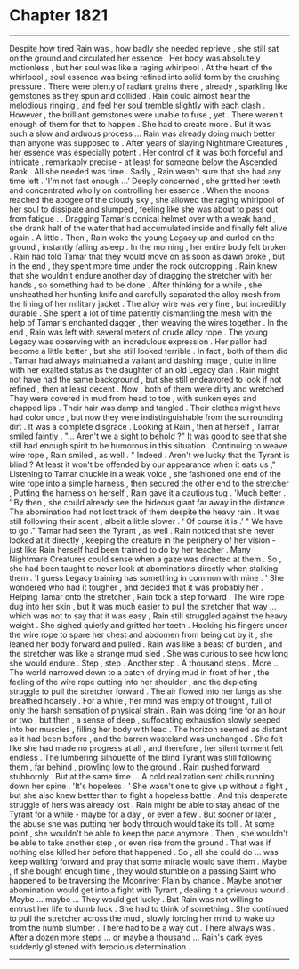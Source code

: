 
# Chapter 1821


---

Despite how tired Rain was , how badly she needed reprieve , she still sat on the ground and circulated her essence . Her body was absolutely motionless , but her soul was like a raging whirlpool .
At the heart of the whirlpool , soul essence was being refined into solid form by the crushing pressure . There were plenty of radiant grains there , already , sparkling like gemstones as they spun and collided . Rain could almost hear the melodious ringing , and feel her soul tremble slightly with each clash .
However , the brilliant gemstones were unable to fuse , yet . There weren't enough of them for that to happen .
She had to create more .
But it was such a slow and arduous process ...
Rain was already doing much better than anyone was supposed to . After years of slaying Nightmare Creatures , her essence was especially potent . Her control of it was both forceful and intricate , remarkably precise - at least for someone below the Ascended Rank .
All she needed was time .
Sadly , Rain wasn't sure that she had any time left .
'I'm not fast enough …’
Deeply concerned , she gritted her teeth and concentrated wholly on controlling her essence .
When the moons reached the apogee of the cloudy sky , she allowed the raging whirlpool of her soul to dissipate and slumped , feeling like she was about to pass out from fatigue . . Dragging Tamar's conical helmet over with a weak hand , she drank half of the water that had accumulated inside and finally felt alive again .
A little .
Then , Rain woke the young Legacy up and curled on the ground , instantly falling asleep .
In the morning , her entire body felt broken . Rain had told Tamar that they would move on as soon as dawn broke , but in the end , they spent more time under the rock outcropping .
Rain knew that she wouldn't endure another day of dragging the stretcher with her hands , so something had to be done . After thinking for a while , she unsheathed her hunting knife and carefully separated the alloy mesh from the lining of her military jacket .
The alloy wire was very fine , but incredibly durable . She spent a lot of time patiently dismantling the mesh with the help of Tamar's enchanted dagger , then weaving the wires together . In the end , Rain was left with several meters of crude alloy rope .
The young Legacy was observing with an incredulous expression . Her pallor had become a little better , but she still looked terrible .
In fact , both of them did .
Tamar had always maintained a valiant and dashing image , quite in line with her exalted status as the daughter of an old Legacy clan . Rain might not have had the same background , but she still endeavored to look if not refined , then at least decent .
Now , both of them were dirty and wretched .
They were covered in mud from head to toe , with sunken eyes and chapped lips . Their hair was damp and tangled . Their clothes might have had color once , but now they were indistinguishable from the surrounding dirt .
It was a complete disgrace .
Looking at Rain , then at herself , Tamar smiled faintly .
"... Aren't we a sight to behold ?"
It was good to see that she still had enough spirit to be humorous in this situation .
Continuing to weave wire rope , Rain smiled , as well .
" Indeed . Aren't we lucky that the Tyrant is blind ? At least it won't be offended by our appearance when it eats us ,"
Listening to Tamar chuckle in a weak voice , she fashioned one end of the wire rope into a simple harness , then secured the other end to the stretcher , Putting the harness on herself , Rain gave it a cautious tug .
'Much better . '
By then , she could already see the hideous giant far away in the distance . The abomination had not lost track of them despite the heavy rain . It was still following their scent , albeit a little slower .
‘ Of course it is .’
" We have to go ."
Tamar had seen the Tyrant , as well . Rain noticed that she never looked at it directly , keeping the creature in the periphery of her vision - just like Rain herself had been trained to do by her teacher .
Many Nightmare Creatures could sense when a gaze was directed at them . So , she had been taught to never look at abominations directly when stalking them .
'I guess Legacy training has something in common with mine . '
She wondered who had it tougher , and decided that it was probably her .
Helping Tamar onto the stretcher , Rain took a step forward . The wire rope dug into her skin , but it was much easier to pull the stretcher that way ... which was not to say that it was easy ,
Rain still struggled against the heavy weight .
She sighed quietly and gritted her teeth .
Hooking his fingers under the wire rope to spare her chest and abdomen from being cut by it , she leaned her body forward and pulled . Rain was like a beast of burden , and the stretcher was like a strange mud sled .
She was curious to see how long she would endure .
Step , step . Another step .
A thousand steps .
More ...
The world narrowed down to a patch of drying mud in front of her , the feeling of the wire rope cutting into her shoulder , and the depleting struggle to pull the stretcher forward .
The air flowed into her lungs as she breathed hoarsely .
For a while , her mind was empty of thought , full of only the harsh sensation of physical strain .
Rain was doing fine for an hour or two , but then , a sense of deep , suffocating exhaustion slowly seeped into her muscles , filling her body with lead . The horizon seemed as distant as it had been before , and the barren wasteland was unchanged . She felt like she had made no progress at all , and therefore , her silent torment felt endless .
The lumbering silhouette of the blind Tyrant was still following them , far behind , prowling low to the ground .
Rain pushed forward stubbornly .
But at the same time ...
A cold realization sent chills running down her spine .
'It's hopeless . '
She wasn't one to give up without a fight , but she also knew better than to fight a hopeless battle .
And this desperate struggle of hers was already lost .
Rain might be able to stay ahead of the Tyrant for a while - maybe for a day , or even a few . But sooner or later , the abuse she was putting her body through would take its toll . At some point , she wouldn't be able to keep the pace anymore . Then , she wouldn't be able to take another step , or even rise from the ground .
That was if nothing else killed her before that happened .
So , all she could do ... was keep walking forward and pray that some miracle would save them . Maybe , if she bought enough time , they would stumble on a passing Saint who happened to be traversing the Moonriver Plain by chance . Maybe another abomination would get into a fight with Tyrant , dealing it a grievous wound . Maybe ... maybe ...
They would get lucky .
But Rain was not willing to entrust her life to dumb luck .
She had to think of something .
She continued to pull the stretcher across the mud , slowly forcing her mind to wake up from the numb slumber .
There had to be a way out . There always was .
After a dozen more steps ... or maybe a thousand ...
Rain's dark eyes suddenly glistened with ferocious determination .

---

